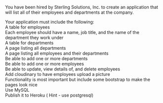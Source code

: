 <p>You have been hired by Sterling Solutions, Inc. to create an application that will list all of their employees and departments at the company.</p>
<p>Your application must include the following:<br>
A table for employees<br>
Each employee should have a name, job title, and the name of the department they work under<br>
A table for departments<br>
A page listing all departments<br>
A page listing all employees and their departments<br>
Be able to add one or more departments<br>
Be able to add one or more employees<br>
Be able to update, view details of, and delete employees<br>
Add cloudinary to have employees upload a picture<br>
Functionality is most important but include some bootstrap to make the pages look nice<br>
Use MySQL<br>
Publish it to Heroku ( Hint - use postgresql)</p>
